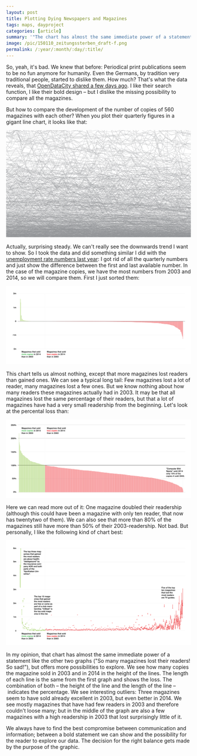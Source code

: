 ```yaml
---
layout: post
title: Plotting Dying Newspapers and Magazines
tags: maps, dayproject
categories: [article]
summary: '"The chart has almost the same immediate power of a statement like the other two graphs, but offers more possibilities to explore."'
image: /pic/150110_zeitungssterben_draft-f.png
permalink: /:year/:month/:day/:title/
---
```

So, yeah, it's bad. We knew that before: Periodical print publications seem to be no fun anymore for humanity. Even the Germans, by tradition very traditional people, started to dislike them. How much? That's what the data reveals, that [OpenDataCity shared a few days ago](https://opendatacity.de/der-zerfall-der-printmedien/). I like their search function, I like their bold design – but I dislike the missing possibility to compare all the magazines.  

But how to compare the development of the number of copies of 560 magazines with each other? When you plot their quarterly figures in a gigant line chart, it looks like that:

![image](/pic/150110_zeitungssterben_draft.png)

Actually, surprising steady. We can't really see the downwards trend I want to show. So I took the data and did something similar I did with the [unemployment rate numbers last year](http://lisacharlotterost.github.io/2014/11/22/Unemployment-Rates-in-Germany-digital/): I got rid of all the quarterly numbers and just show the difference between the first and last available number. In the case of the magazine copies, we have the most numbers from 2003 and 2014, so we will compare them. First I just sorted them:

![image](/pic/150110_zeitungssterben_01.png)

This chart tells us almost nothing, except that more magazines lost readers than gained ones. We can see a typical long tail: Few magazines lost a lot of reader, many magazines lost a few ones. But we know nothing about how many readers these magazines actually had in 2003. It may be that all magazines lost the same percentage of their readers, but that a lot of magazines have had a very small readership from the beginning. Let's look at the percental loss than:

![image](/pic/150110_zeitungssterben_02.png)

Here we can read more out of it: One magazine doubled their readership (although this could have been a magazine with only ten reader, that now has twentytwo of them). We can also see that more than 80% of the magazines still have more than 50% of their 2003-readership. Not bad. But personally, I like the following kind of chart best:

![image](/pic/150110_zeitungssterben_03.png)

In my opinion, that chart has almost the same immediate power of a statement like the other two graphs ("So many magazines lost their readers! So sad!"), but offers more possibilities to explore. We see how many copies the magazine sold in 2003 and in 2014 in the height of the lines. The length of each line is the same from the first graph and shows the loss. The combination of both – the height of the line and the length of the line – indicates the percentage. We see interesting outliers: Three magazines seem to have sold already excellent in 2003, but even better in 2014. We see mostly magazines that have had few readers in 2003 and therefore couldn't loose many; but in the middle of the graph are also a few magazines with a high readership in 2003 that lost surprisingly little of it.

We always have to find the best compromise between communication and information; between a bold statement we can show and the possibility for the reader to explore our data. The decision for the right balance gets made by the purpose of the graphic.
